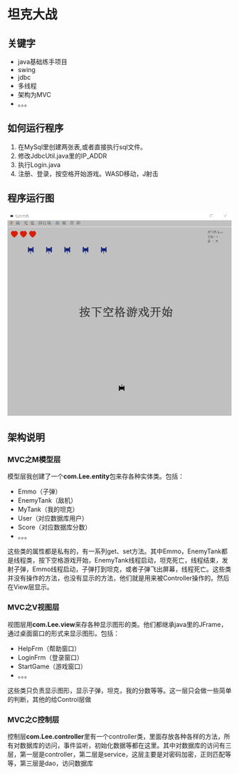 # 坦克大战

## 关键字

- java基础练手项目
- swing
- jdbc
- 多线程
- 架构为MVC
- 。。。

## 如何运行程序

1. 在MySql里创建两张表,或者直接执行sql文件。
2. 修改JdbcUtil.java里的IP_ADDR
3. 执行Login.java
4. 注册、登录，按空格开始游戏。WASD移动，J射击

## 程序运行图

![image](https://github.com/Lee0110/myTankWar/blob/master/images/tankWar.gif)

## 架构说明

### MVC之M模型层

模型层我创建了一个**com.Lee.entity**包来存各种实体类。包括：
- Emmo（子弹）
- EnemyTank（敌机）
- MyTank（我的坦克）
- User（对应数据库用户）
- Score（对应数据库分数）
- 。。。

这些类的属性都是私有的，有一系列get、set方法。其中Emmo，EnemyTank都是线程类，按下空格游戏开始，EnemyTank线程启动，坦克死亡，线程结束，发射子弹，Emmo线程启动，子弹打到坦克，或者子弹飞出屏幕，线程死亡。这些类并没有操作的方法，也没有显示的方法，他们就是用来被Controller操作的。然后在View层显示。

### MVC之V视图层
视图层用**com.Lee.view**来存各种显示图形的类。他们都继承java里的JFrame，通过桌面窗口的形式来显示图形。包括：
- HelpFrm（帮助窗口）
- LoginFrm（登录窗口）
- StartGame（游戏窗口）
- 。。。

这些类只负责显示图形，显示子弹，坦克，我的分数等等。这一层只会做一些简单的判断，其他的给Control层做

### MVC之C控制层
控制层**com.Lee.controller**里有一个controller类，里面存放各种各样的方法，所有对数据库的访问，事件监听，初始化数据等都在这里。其中对数据库的访问有三层，第一层是controller，第二层是service，这层主要是对密码加密，正则匹配等等，第三层是dao，访问数据库

